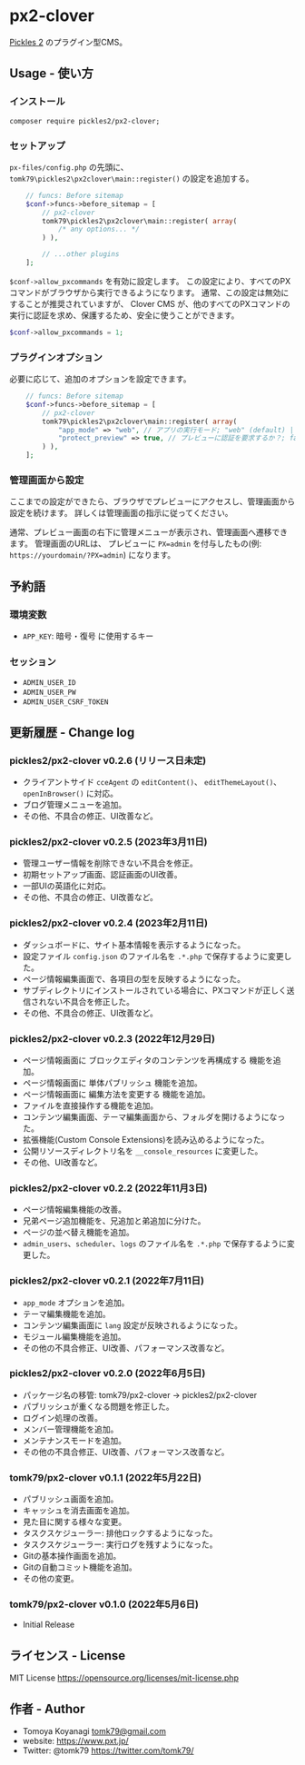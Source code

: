 # px2-clover

[Pickles 2](https://pickles2.pxt.jp/) のプラグイン型CMS。


## Usage - 使い方

### インストール

```
composer require pickles2/px2-clover;
```

### セットアップ

`px-files/config.php` の先頭に、 `tomk79\pickles2\px2clover\main::register()` の設定を追加する。

```php
	// funcs: Before sitemap
	$conf->funcs->before_sitemap = [
		// px2-clover
		tomk79\pickles2\px2clover\main::register( array(
			/* any options... */
		) ),

		// ...other plugins
	];
```


`$conf->allow_pxcommands` を有効に設定します。
この設定により、すべてのPXコマンドがブラウザから実行できるようになります。
通常、この設定は無効にすることが推奨されていますが、 Clover CMS が、他のすべてのPXコマンドの実行に認証を求め、保護するため、安全に使うことができます。

```php
$conf->allow_pxcommands = 1;
```

### プラグインオプション

必要に応じて、追加のオプションを設定できます。

```php
	// funcs: Before sitemap
	$conf->funcs->before_sitemap = [
		// px2-clover
		tomk79\pickles2\px2clover\main::register( array(
			"app_mode" => "web", // アプリの実行モード; "web" (default) | "desktop"
			"protect_preview" => true, // プレビューに認証を要求するか？; false (default) | true
		) ),
	];
```


### 管理画面から設定

ここまでの設定ができたら、ブラウザでプレビューにアクセスし、管理画面から設定を続けます。
詳しくは管理画面の指示に従ってください。

通常、プレビュー画面の右下に管理メニューが表示され、管理画面へ遷移できます。
管理画面のURLは、 プレビューに `PX=admin` を付与したもの(例: `https://yourdomain/?PX=admin`) になります。


## 予約語

### 環境変数

- `APP_KEY`: 暗号・復号 に使用するキー

### セッション

- `ADMIN_USER_ID`
- `ADMIN_USER_PW`
- `ADMIN_USER_CSRF_TOKEN`


## 更新履歴 - Change log

### pickles2/px2-clover v0.2.6 (リリース日未定)

- クライアントサイド `cceAgent` の `editContent()`、 `editThemeLayout()`、 `openInBrowser()` に対応。
- ブログ管理メニューを追加。
- その他、不具合の修正、UI改善など。

### pickles2/px2-clover v0.2.5 (2023年3月11日)

- 管理ユーザー情報を削除できない不具合を修正。
- 初期セットアップ画面、認証画面のUI改善。
- 一部UIの英語化に対応。
- その他、不具合の修正、UI改善など。

### pickles2/px2-clover v0.2.4 (2023年2月11日)

- ダッシュボードに、サイト基本情報を表示するようになった。
- 設定ファイル `config.json` のファイル名を `.*.php` で保存するように変更した。
- ページ情報編集画面で、各項目の型を反映するようになった。
- サブディレクトリにインストールされている場合に、PXコマンドが正しく送信されない不具合を修正した。
- その他、不具合の修正、UI改善など。

### pickles2/px2-clover v0.2.3 (2022年12月29日)

- ページ情報画面に ブロックエディタのコンテンツを再構成する 機能を追加。
- ページ情報画面に 単体パブリッシュ 機能を追加。
- ページ情報画面に 編集方法を変更する 機能を追加。
- ファイルを直接操作する機能を追加。
- コンテンツ編集画面、テーマ編集画面から、フォルダを開けるようになった。
- 拡張機能(Custom Console Extensions)を読み込めるようになった。
- 公開リソースディレクトリ名を `__console_resources` に変更した。
- その他、UI改善など。

### pickles2/px2-clover v0.2.2 (2022年11月3日)

- ページ情報編集機能の改善。
- 兄弟ページ追加機能を、兄追加と弟追加に分けた。
- ページの並べ替え機能を追加。
- `admin_users`、`scheduler`、`logs` のファイル名を `.*.php` で保存するように変更した。

### pickles2/px2-clover v0.2.1 (2022年7月11日)

- `app_mode` オプションを追加。
- テーマ編集機能を追加。
- コンテンツ編集画面に `lang` 設定が反映されるようになった。
- モジュール編集機能を追加。
- その他の不具合修正、UI改善、パフォーマンス改善など。

### pickles2/px2-clover v0.2.0 (2022年6月5日)

- パッケージ名の移管: tomk79/px2-clover -> pickles2/px2-clover
- パブリッシュが重くなる問題を修正した。
- ログイン処理の改善。
- メンバー管理機能を追加。
- メンテナンスモードを追加。
- その他の不具合修正、UI改善、パフォーマンス改善など。

### tomk79/px2-clover v0.1.1 (2022年5月22日)

- パブリッシュ画面を追加。
- キャッシュを消去画面を追加。
- 見た目に関する様々な変更。
- タスクスケジューラー: 排他ロックするようになった。
- タスクスケジューラー: 実行ログを残すようになった。
- Gitの基本操作画面を追加。
- Gitの自動コミット機能を追加。
- その他の変更。

### tomk79/px2-clover v0.1.0 (2022年5月6日)

- Initial Release



## ライセンス - License

MIT License https://opensource.org/licenses/mit-license.php


## 作者 - Author

- Tomoya Koyanagi <tomk79@gmail.com>
- website: <https://www.pxt.jp/>
- Twitter: @tomk79 <https://twitter.com/tomk79/>
